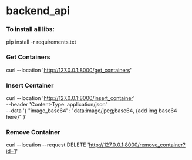 # backend_api

### To install all libs:
pip install -r requirements.txt

### Get Containers
curl --location 'http://127.0.0.1:8000/get_containers'

### Insert Container
curl --location 'http://127.0.0.1:8000/insert_container' \
--header 'Content-Type: application/json' \
--data '{
  "image_base64": "data:image/jpeg;base64, {add img base64 here}"
}'

### Remove Container
curl --location --request DELETE 'http://127.0.0.1:8000/remove_container?id=1'
